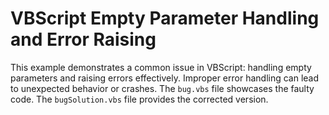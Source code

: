 # VBScript Empty Parameter Handling and Error Raising

This example demonstrates a common issue in VBScript: handling empty parameters and raising errors effectively.  Improper error handling can lead to unexpected behavior or crashes. 
The `bug.vbs` file showcases the faulty code.  The `bugSolution.vbs` file provides the corrected version.